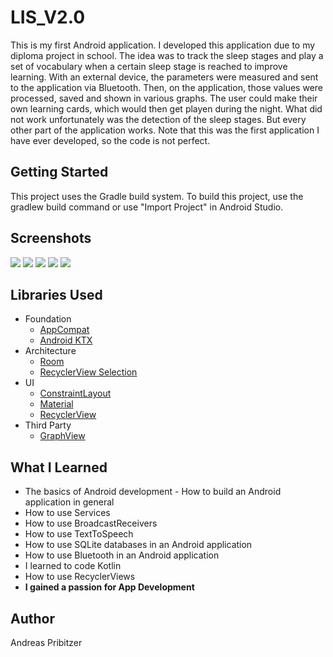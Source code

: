 # LIS_V2.0
This is my first Android application. I developed this application due to my diploma project in school. The idea was to track the sleep stages and play a set of vocabulary when a certain sleep stage is reached to improve learning. With an external device, the parameters were measured and sent to the application via Bluetooth. Then, on the application, those values were processed, saved and shown in various graphs. The user could make their own learning cards, which would then get playen during the night. What did not work unfortunately was the detection of the sleep stages. But every other part of the application works.
Note that this was the first application I have ever developed, so the code is not perfect.

## Getting Started
This project uses the Gradle build system. To build this project, use the gradlew build command or use "Import Project" in Android Studio.

## Screenshots
![](images/Screenshot1.jpg)
![](images/Screenshot2.jpg)
![](images/Screenshot3.jpg)
![](images/Screenshot4.jpg)
![](images/Screenshot5.jpg)

## Libraries Used
* Foundation
  * [AppCompat](https://developer.android.com/topic/libraries/support-library/packages)
  * [Android KTX](https://developer.android.com/kotlin)
* Architecture
  * [Room](https://developer.android.com/topic/libraries/architecture/room?hl=en-419)
  * [RecyclerView Selection](https://developer.android.com/jetpack/androidx/releases/recyclerview)
* UI
  * [ConstraintLayout](https://developer.android.com/reference/android/support/constraint/ConstraintLayout)
  * [Material](https://material.io/develop/android/docs/getting-started/)
  * [RecyclerView](https://developer.android.com/jetpack/androidx/releases/recyclerview)
* Third Party
  * [GraphView](https://github.com/jjoe64/GraphView/wiki)
  
## What I Learned
* The basics of Android development - How to build an Android application in general
* How to use Services
* How to use BroadcastReceivers
* How to use TextToSpeech
* How to use SQLite databases in an Android application
* How to use Bluetooth in an Android application
* I learned to code Kotlin
* How to use RecyclerViews
* **I gained a passion for App Development**

## Author
Andreas Pribitzer

